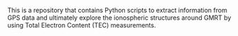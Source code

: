 This is a repository that contains Python scripts to extract information from GPS data and ultimately explore the ionospheric structures around GMRT by using Total Electron Content (TEC) measurements. 
